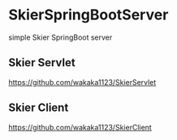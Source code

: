 # SkierSpringBootServer
simple Skier SpringBoot server

## Skier Servlet
https://github.com/wakaka1123/SkierServlet

## Skier Client
https://github.com/wakaka1123/SkierClient
